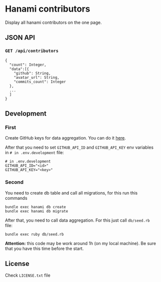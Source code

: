 # Hanami contributors

Display all hanami contributors on the one page.

## JSON API
### `GET /api/contributors`
```
{
  "count": Integer,
  "data":[{
    "github": String,
    "avatar_url": String,
    "commits_count": Integer
  },
  ...
  ]
}
```

## Development
### First
Create GitHub keys for data aggregation. You can do it [here](https://github.com/settings/applications/new).

After that you need to set `GITHUB_API_ID` and `GITHUB_API_KEY` env variables in `# in .env.development` file:

```
# in .env.development
GITHUB_API_ID="<id>"
GITHUB_API_KEY="<key>"
```

### Second
You need to create db table and call all migrations, for this run this commands
```
bundle exec hanami db create
bundle exec hanami db migrate
```

After that, you need to call data aggregation. For this just call `db/seed.rb` file:
```
bundle exec ruby db/seed.rb
```

**Attention:** this code may be work around 1h (on my local machine). Be sure that you have this time before the start.

## License

Check `LICENSE.txt` file
